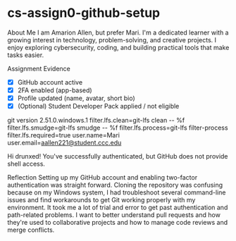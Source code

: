# cs-assign0-github-setup
About Me
I am Amarion Allen, but prefer Mari. I'm a dedicated learner with a growing interest in technology, problem-solving, and creative projects. I enjoy exploring cybersecurity, coding, and building practical tools that make tasks easier.

Assignment Evidence
- [x] GitHub account active
- [x] 2FA enabled (app-based)
- [x] Profile updated (name, avatar, short bio)
- [x] (Optional) Student Developer Pack applied / not eligible

git version 2.51.0.windows.1
filter.lfs.clean=git-lfs clean -- %f
filter.lfs.smudge=git-lfs smudge -- %f
filter.lfs.process=git-lfs filter-process
filter.lfs.required=true
user.name=Mari
user.email=aallen221@student.ccc.edu

Hi drunxed! You've successfully authenticated, but GitHub does not provide shell access.

Reflection
Setting up my GitHub account and enabling two-factor authentication was straight forward. Cloning the repository was confusing because on my Windows system, I had troubleshoot several command-line issues and find workarounds to get Git working properly with my environment. It took me a lot of trial and error to get past authentication and path-related problems. I want to better understand pull requests and how they're used to collaborative projects and how to manage code reviews and merge conflicts.
